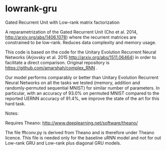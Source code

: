 # lowrank-gru
Gated Recurrent Unit with Low-rank matrix factorization

A reparametrization of the Gated Recurrent Unit (Cho et al. 2014, http://arxiv.org/abs/1406.1078) where the recurrent matrices are constrained to be low-rank. Reduces data complexity and memory usage.

This code is based on the code for the Unitary Evolution Recurrent Neural Networks (Arjovsky et al. 2015 http://arxiv.org/abs/1511.06464) in order to facilitate a direct comparison. Original repository is https://github.com/amarshah/complex_RNN .

Our model performs comparably or better than Unitary Evolution Recurrent Neural Networks on all the tasks we tested (memory, addition and randomly-permuted sequential MNIST) for similar number of parameters. In particular, with an accuracy of 93.0% on permuted MNIST compared to the reported UERNN accuracy of 91.4%, we improve the state of the art for this hard task.

Notes:

Requires Theano: http://www.deeplearning.net/software/theano/

The file fftconv.py is derived from Theano and is therefore under Theano licence. This file is needed only for the baseline uRNN model and not for out Low-rank GRU and Low-rank plus diagonal GRU models.

